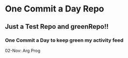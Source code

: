 # One Commit a Day Repo
## Just a Test Repo and greenRepo!!
### One Commit a Day to keep green my activity feed 

02-Nov: Arg Prog